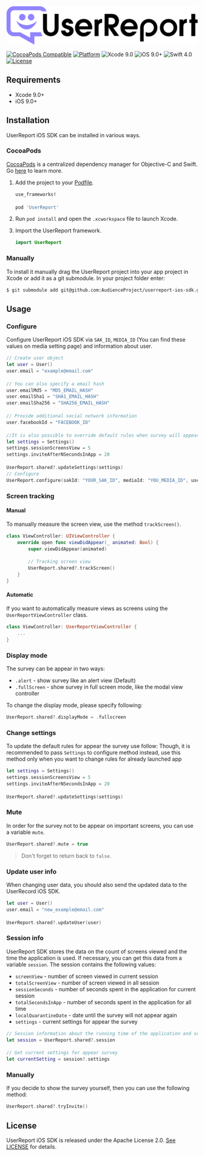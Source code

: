 ![architecture overview](docs/UserReport.svg)

[![CocoaPods Compatible](https://img.shields.io/cocoapods/v/UserReport.svg)](https://cocoapods.org/pods/UserReport)
[![Platform](https://img.shields.io/cocoapods/p/UserReport.svg?style=flat)](http://cocoadocs.org/docsets/UserReport)
![Xcode 9.0](https://img.shields.io/badge/Xcode-9.0-blue.svg)
![iOS 9.0+](https://img.shields.io/badge/iOS-9.0%2B-blue.svg)
![Swift 4.0](https://img.shields.io/badge/Swift-4.0-orange.svg)
[![License](https://img.shields.io/cocoapods/l/UserReport.svg)](https://raw.githubusercontent.com/AudienceProject/userreport-ios-sdk/master/LICENSE)



## Requirements
- Xcode 9.0+
- iOS 9.0+

## Installation
UserReport iOS SDK can be installed in various ways.

### CocoaPods
[CocoaPods](https://cocoapods.org/) is a centralized dependency manager for
Objective-C and Swift. Go [here](https://guides.cocoapods.org/using/index.html)
to learn more.

1. Add the project to your [Podfile](https://guides.cocoapods.org/using/the-podfile.html).

    ```ruby
    use_frameworks!

    pod 'UserReport'
    ```
2. Run `pod install` and open the `.xcworkspace` file to launch Xcode.
3. Import the UserReport framework.

    ```swift
    import UserReport
    ```

### Manually
To install it manually drag the UserReport project into your app project in Xcode or add it as a git submodule.
In your project folder enter:
```bash
$ git submodule add git@github.com:AudienceProject/userreport-ios-sdk.git
```

## Usage
### Configure
Configure UserReport iOS SDK via `SAK_ID`, `MEDIA_ID` (You can find these values on media setting page) and information about user.

```swift
// Create user object
let user = User()
user.email = "example@email.com"

// You can also specify a email hash
user.emailMd5 = "MD5_EMAIL_HASH"
user.emailSha1 = "SHA1_EMAIL_HASH"
user.emailSha256 = "SHA256_EMAIL_HASH"

// Provide additional social network information
user.facebookId = "FACEBOOK_ID"

//It is also possible to override default rules when survey will appear, though, userSettings parameter is optional
let settings = Settings()
settings.sessionScreensView = 5
settings.inviteAfterNSecondsInApp = 20

UserReport.shared?.updateSettings(settings)
// Configure
UserReport.configure(sakId: "YOUR_SAK_ID", mediaId: "YOU_MEDIA_ID", user: user, userSetting: setting)

```
### Screen tracking
#### Manual
To manually measure the screen view, use the method `trackScreen()`.

```swift
class ViewController: UIViewController {
	override open func viewDidAppear(_ animated: Bool) {
        super.viewDidAppear(animated)

        // Tracking screen view
        UserReport.shared?.trackScreen()
    }
}
```

#### Automatic
If you want to automatically measure views as screens using the `UserReportViewController` class.

```swift
class ViewController: UserReportViewController {
	...
}
```

### Display mode
The survey can be appear in two ways:

- `.alert` - show survey like an alert view (Default)
- `.fullScreen` - show survey in full screen mode, like the modal view controller

To change the display mode, please specify following:

```swift
UserReport.shared?.displayMode = .fullscreen
```

### Change settings
To update the default rules for appear the survey use follow:
Though, it is recommended to pass `Settings` to configure method instead, use this method only when you want to change rules for already launched app
```swift
let settings = Settings()
settings.sessionScreensView = 5
settings.inviteAfterNSecondsInApp = 20

UserReport.shared?.updateSettings(settings)
```

### Mute
In order for the survey not to be appear on important screens, you can use a variable `mute`.

```swift
UserReport.shared?.mute = true
```
> Don't forget to return back to `false`.


### Update user info
When changing user data, you should also send the updated data to the UserRecord iOS SDK.

```swift
let user = User()
user.email = "new_example@email.com"

UserReport.shared?.updateUser(user)
```

### Session info
UserReport SDK stores the data on the count of screens viewed and the time the application is used. If necessary, you can get this data from a variable `session`. The session contains the following values:

- `screenView` - number of screen viewed in current session
- `totalScreenView` - number of screen viewed in all session
- `sessionSeconds` - number of seconds spent in the application for current session
- `totalSecondsInApp` - number of seconds spent in the application for all time
- `localQuarantineDate` - date until the survey will not appear again
- `settings` - current settings for appear the survey


```swift
// Session information about the running time of the application and screen views
let session = UserReport.shared?.session

// Get current settings for appear survey
let currentSetting = session?.settings
```

### Manually
If you decide to show the survey yourself, then you can use the following method:

```swift
UserReport.shared?.tryInvite()
```
## License

UserReport iOS SDK is released under the Apache License 2.0. [See LICENSE](https://github.com/AudienceProject/userreport-ios-sdk/blob/master/LICENSE) for details.
